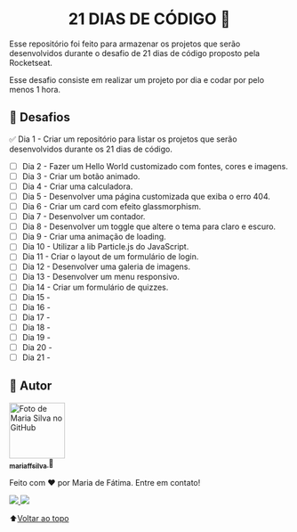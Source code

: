 <h1 align="center" id="desafio-21-dias"> 21 DIAS DE CÓDIGO 🚀</h1>

Esse repositório foi feito para armazenar os projetos que serão desenvolvidos durante o desafio de 21 dias de código proposto pela Rocketseat. 

Esse desafio consiste em realizar um projeto por dia e codar por pelo menos 1 hora.

## :dart: Desafios

 :white_check_mark: Dia 1  - Criar um repositório para listar os projetos que serão desenvolvidos durante os 21 dias de código.
 - [ ] Dia 2  - Fazer um Hello World customizado com fontes, cores e imagens.
 - [ ] Dia 3  - Criar um botão animado.
 - [ ] Dia 4  - Criar uma calculadora.
 - [ ] Dia 5  - Desenvolver uma página customizada que exiba o erro 404.
 - [ ] Dia 6  - Criar um card com efeito glassmorphism.
 - [ ] Dia 7  - Desenvolver um contador.
 - [ ] Dia 8  - Desenvolver um toggle que altere o tema para claro e escuro.
 - [ ] Dia 9  - Criar uma animação de loading.
 - [ ] Dia 10 - Utilizar a lib Particle.js do JavaScript. 
 - [ ] Dia 11 - Criar o layout de um formulário de login.
 - [ ] Dia 12 - Desenvolver uma galeria de imagens.
 - [ ] Dia 13 - Desenvolver um menu responsivo.
 - [ ] Dia 14 - Criar um formulário de quizzes.
 - [ ] Dia 15 - 
 - [ ] Dia 16 - 
 - [ ] Dia 17 - 
 - [ ] Dia 18 - 
 - [ ] Dia 19 - 
 - [ ] Dia 20 - 
 - [ ] Dia 21 - 

## :wave: Autor

<a href="http://github.com/mariffsilva">
<img src="https://avatars.githubusercontent.com/u/75706841?v=4" width="100px;" alt="Foto de Maria Silva no GitHub"/><br>
<sub>
<b>mariaffsilva</b>
</sub>  
</a>
🌼

<p> Feito com ❤️ por Maria de Fátima. Entre em contato!</p> 
<a href ="mailto:fatima.maria12@gmail.com">
<img src="https://img.shields.io/badge/Gmail-D14836?style=for-the-badge&logo=gmail&logoColor=white"/>
</a>
<a href ="https://www.linkedin.com/in/mariaffsilva/">
<img src="https://img.shields.io/badge/LinkedIn-0077B5?style=for-the-badge&logo=linkedin&logoColor=white"/>
</a>

:arrow_up:[Voltar ao topo](#desafio-21-dias)<br>

